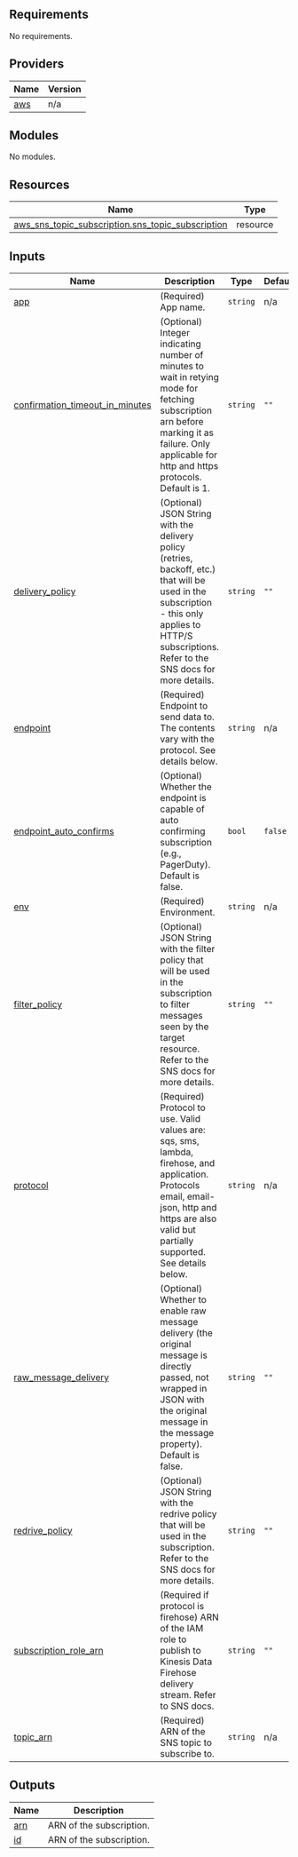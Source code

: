 ## Requirements

No requirements.

## Providers

| Name | Version |
|------|---------|
| <a name="provider_aws"></a> [aws](#provider\_aws) | n/a |

## Modules

No modules.

## Resources

| Name | Type |
|------|------|
| [aws_sns_topic_subscription.sns_topic_subscription](https://registry.terraform.io/providers/hashicorp/aws/latest/docs/resources/sns_topic_subscription) | resource |

## Inputs

| Name | Description | Type | Default | Required |
|------|-------------|------|---------|:--------:|
| <a name="input_app"></a> [app](#input\_app) | (Required) App name. | `string` | n/a | yes |
| <a name="input_confirmation_timeout_in_minutes"></a> [confirmation\_timeout\_in\_minutes](#input\_confirmation\_timeout\_in\_minutes) | (Optional) Integer indicating number of minutes to wait in retying mode for fetching subscription arn before marking it as failure. Only applicable for http and https protocols. Default is 1. | `string` | `""` | no |
| <a name="input_delivery_policy"></a> [delivery\_policy](#input\_delivery\_policy) | (Optional) JSON String with the delivery policy (retries, backoff, etc.) that will be used in the subscription - this only applies to HTTP/S subscriptions. Refer to the SNS docs for more details. | `string` | `""` | no |
| <a name="input_endpoint"></a> [endpoint](#input\_endpoint) | (Required) Endpoint to send data to. The contents vary with the protocol. See details below. | `string` | n/a | yes |
| <a name="input_endpoint_auto_confirms"></a> [endpoint\_auto\_confirms](#input\_endpoint\_auto\_confirms) | (Optional) Whether the endpoint is capable of auto confirming subscription (e.g., PagerDuty). Default is false. | `bool` | `false` | no |
| <a name="input_env"></a> [env](#input\_env) | (Required) Environment. | `string` | n/a | yes |
| <a name="input_filter_policy"></a> [filter\_policy](#input\_filter\_policy) | (Optional) JSON String with the filter policy that will be used in the subscription to filter messages seen by the target resource. Refer to the SNS docs for more details. | `string` | `""` | no |
| <a name="input_protocol"></a> [protocol](#input\_protocol) | (Required) Protocol to use. Valid values are: sqs, sms, lambda, firehose, and application. Protocols email, email-json, http and https are also valid but partially supported. See details below. | `string` | n/a | yes |
| <a name="input_raw_message_delivery"></a> [raw\_message\_delivery](#input\_raw\_message\_delivery) | (Optional) Whether to enable raw message delivery (the original message is directly passed, not wrapped in JSON with the original message in the message property). Default is false. | `string` | `""` | no |
| <a name="input_redrive_policy"></a> [redrive\_policy](#input\_redrive\_policy) | (Optional) JSON String with the redrive policy that will be used in the subscription. Refer to the SNS docs for more details. | `string` | `""` | no |
| <a name="input_subscription_role_arn"></a> [subscription\_role\_arn](#input\_subscription\_role\_arn) | (Required if protocol is firehose) ARN of the IAM role to publish to Kinesis Data Firehose delivery stream. Refer to SNS docs. | `string` | `""` | no |
| <a name="input_topic_arn"></a> [topic\_arn](#input\_topic\_arn) | (Required) ARN of the SNS topic to subscribe to. | `string` | n/a | yes |

## Outputs

| Name | Description |
|------|-------------|
| <a name="output_arn"></a> [arn](#output\_arn) | ARN of the subscription. |
| <a name="output_id"></a> [id](#output\_id) | ARN of the subscription. |
